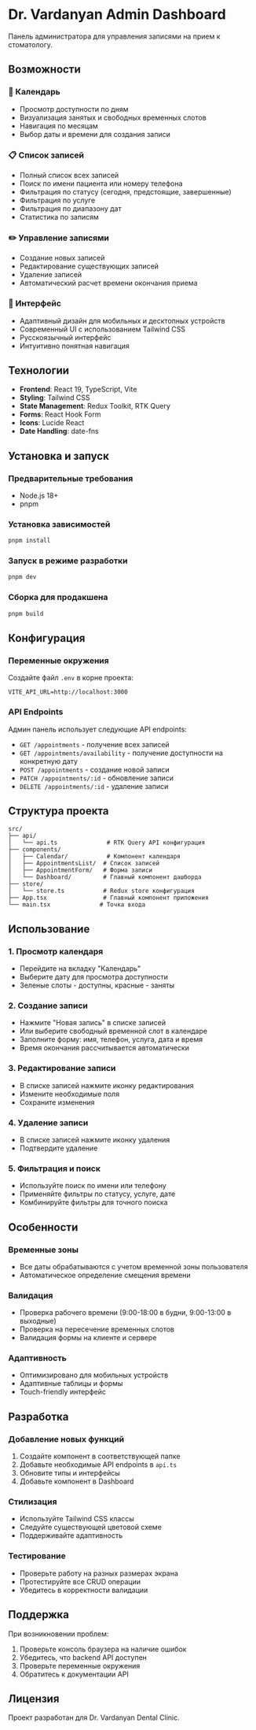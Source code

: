 # Dr. Vardanyan Admin Dashboard

Панель администратора для управления записями на прием к стоматологу.

## Возможности

### 📅 Календарь
- Просмотр доступности по дням
- Визуализация занятых и свободных временных слотов
- Навигация по месяцам
- Выбор даты и времени для создания записи

### 📋 Список записей
- Полный список всех записей
- Поиск по имени пациента или номеру телефона
- Фильтрация по статусу (сегодня, предстоящие, завершенные)
- Фильтрация по услуге
- Фильтрация по диапазону дат
- Статистика по записям

### ✏️ Управление записями
- Создание новых записей
- Редактирование существующих записей
- Удаление записей
- Автоматический расчет времени окончания приема

### 🎨 Интерфейс
- Адаптивный дизайн для мобильных и десктопных устройств
- Современный UI с использованием Tailwind CSS
- Русскоязычный интерфейс
- Интуитивно понятная навигация

## Технологии

- **Frontend**: React 19, TypeScript, Vite
- **Styling**: Tailwind CSS
- **State Management**: Redux Toolkit, RTK Query
- **Forms**: React Hook Form
- **Icons**: Lucide React
- **Date Handling**: date-fns

## Установка и запуск

### Предварительные требования
- Node.js 18+
- pnpm

### Установка зависимостей
```bash
pnpm install
```

### Запуск в режиме разработки
```bash
pnpm dev
```

### Сборка для продакшена
```bash
pnpm build
```

## Конфигурация

### Переменные окружения
Создайте файл `.env` в корне проекта:

```env
VITE_API_URL=http://localhost:3000
```

### API Endpoints
Админ панель использует следующие API endpoints:

- `GET /appointments` - получение всех записей
- `GET /appointments/availability` - получение доступности на конкретную дату
- `POST /appointments` - создание новой записи
- `PATCH /appointments/:id` - обновление записи
- `DELETE /appointments/:id` - удаление записи

## Структура проекта

```
src/
├── api/
│   └── api.ts              # RTK Query API конфигурация
├── components/
│   ├── Calendar/           # Компонент календаря
│   ├── AppointmentsList/  # Список записей
│   ├── AppointmentForm/   # Форма записи
│   └── Dashboard/         # Главный компонент дашборда
├── store/
│   └── store.ts           # Redux store конфигурация
├── App.tsx                # Главный компонент приложения
└── main.tsx              # Точка входа
```

## Использование

### 1. Просмотр календаря
- Перейдите на вкладку "Календарь"
- Выберите дату для просмотра доступности
- Зеленые слоты - доступны, красные - заняты

### 2. Создание записи
- Нажмите "Новая запись" в списке записей
- Или выберите свободный временной слот в календаре
- Заполните форму: имя, телефон, услуга, дата и время
- Время окончания рассчитывается автоматически

### 3. Редактирование записи
- В списке записей нажмите иконку редактирования
- Измените необходимые поля
- Сохраните изменения

### 4. Удаление записи
- В списке записей нажмите иконку удаления
- Подтвердите удаление

### 5. Фильтрация и поиск
- Используйте поиск по имени или телефону
- Применяйте фильтры по статусу, услуге, дате
- Комбинируйте фильтры для точного поиска

## Особенности

### Временные зоны
- Все даты обрабатываются с учетом временной зоны пользователя
- Автоматическое определение смещения времени

### Валидация
- Проверка рабочего времени (9:00-18:00 в будни, 9:00-13:00 в выходные)
- Проверка на пересечение временных слотов
- Валидация формы на клиенте и сервере

### Адаптивность
- Оптимизировано для мобильных устройств
- Адаптивные таблицы и формы
- Touch-friendly интерфейс

## Разработка

### Добавление новых функций
1. Создайте компонент в соответствующей папке
2. Добавьте необходимые API endpoints в `api.ts`
3. Обновите типы и интерфейсы
4. Добавьте компонент в Dashboard

### Стилизация
- Используйте Tailwind CSS классы
- Следуйте существующей цветовой схеме
- Поддерживайте адаптивность

### Тестирование
- Проверьте работу на разных размерах экрана
- Протестируйте все CRUD операции
- Убедитесь в корректности валидации

## Поддержка

При возникновении проблем:
1. Проверьте консоль браузера на наличие ошибок
2. Убедитесь, что backend API доступен
3. Проверьте переменные окружения
4. Обратитесь к документации API

## Лицензия

Проект разработан для Dr. Vardanyan Dental Clinic.
